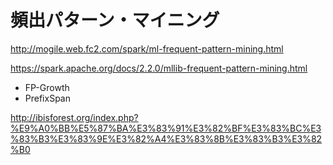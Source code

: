 # 頻出パターン・マイニング

http://mogile.web.fc2.com/spark/ml-frequent-pattern-mining.html

https://spark.apache.org/docs/2.2.0/mllib-frequent-pattern-mining.html

* FP-Growth
* PrefixSpan

http://ibisforest.org/index.php?%E9%A0%BB%E5%87%BA%E3%83%91%E3%82%BF%E3%83%BC%E3%83%B3%E3%83%9E%E3%82%A4%E3%83%8B%E3%83%B3%E3%82%B0



